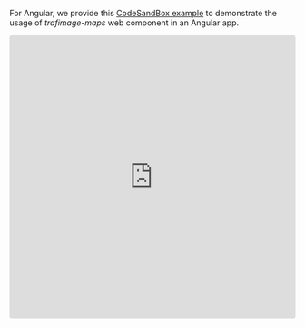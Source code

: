 For Angular, we provide this [CodeSandBox example](https://codesandbox.io/p/devbox/angular-trafimage-maps-4jkf9x) to demonstrate the usage of _trafimage-maps_ web component in an Angular app.

<iframe src="https://codesandbox.io/embed/angular-trafimage-maps-4jkf9x?codemirror=1&fontsize=14&hidenavigation=1&theme=dark"
    style="width:100%; height:500px; border:0; border-radius: 4px; overflow:hidden;"
    title="angular-trafimage-maps"
    allow="accelerometer; ambient-light-sensor; camera; encrypted-media; geolocation; gyroscope; hid; microphone; midi; payment; usb; vr; xr-spatial-tracking"
    sandbox="allow-forms allow-modals allow-popups allow-presentation allow-same-origin allow-scripts"
></iframe>
